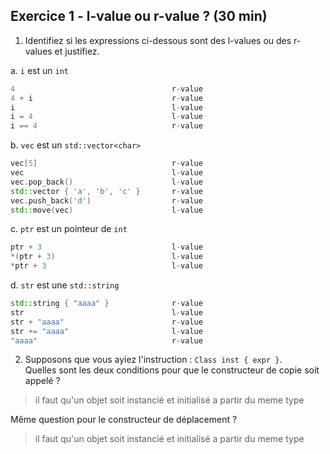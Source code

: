 ## Exercice 1 - l-value ou r-value ? (30 min)

1. Identifiez si les expressions ci-dessous sont des l-values ou des r-values et justifiez.  

a. `i` est un `int`  
```cpp
4                                   r-value
4 + i                               r-value
i                                   l-value
i = 4                               l-value
i == 4                              r-value
```

b. `vec` est un `std::vector<char>`
```cpp
vec[5]                              r-value
vec                                 l-value
vec.pop_back()                      l-value
std::vector { 'a', 'b', 'c' }       r-value
vec.push_back('d')                  r-value
std::move(vec)                      l-value
```

c. `ptr` est un pointeur de `int`
```cpp          
ptr + 3                             l-value
*(ptr + 3)                          l-value
*ptr + 3                            l-value
```

d. `str` est une `std::string`
```cpp
std::string { "aaaa" }              r-value
str                                 l-value
str + "aaaa"                        r-value
str += "aaaa"                       l-value
"aaaa"                              r-value
```

2. Supposons que vous ayiez l'instruction : `Class inst { expr }`.  
Quelles sont les deux conditions pour que le constructeur de copie soit appelé ?  
> il faut qu'un objet soit instancié et initialisé a partir du meme type

Même question pour le constructeur de déplacement ?
> il faut qu'un objet soit instancié et initialisé a partir du meme type